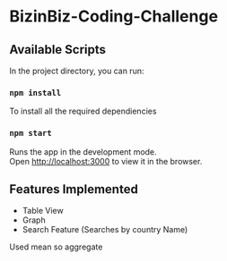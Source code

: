 # BizinBiz-Coding-Challenge

## Available Scripts

In the project directory, you can run:

### `npm install`

To install all the required dependiencies

### `npm start`

Runs the app in the development mode.\
Open [http://localhost:3000](http://localhost:3000) to view it in the browser.

## Features Implemented

* Table View
* Graph
* Search Feature (Searches by country Name)

Used mean so aggregate
